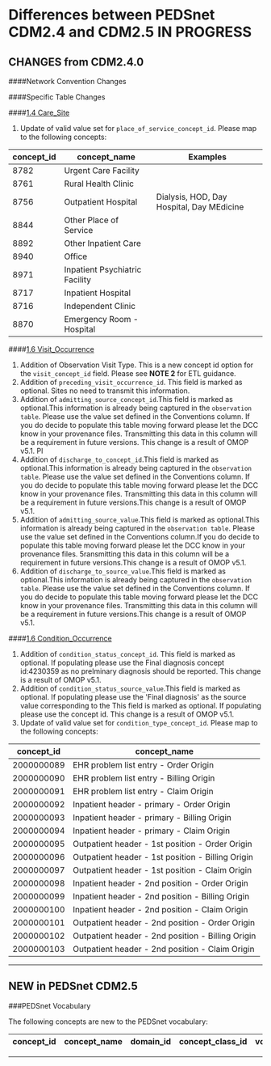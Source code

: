 # Differences between PEDSnet CDM2.4 and CDM2.5 ****IN PROGRESS****

## CHANGES from CDM2.4.0

####Network Convention Changes 

####Specific Table Changes

####[1.4 Care_Site](Pedsnet_CDM_ETL_Conventions.md#14-care_site)
1. Update of valid value set for `place_of_service_concept_id`. Please map to the following concepts:

concept_id |    concept_name | Examples
--- | ---  | ---            
8782 | Urgent Care Facility
8761 | Rural Health Clinic
8756 | Outpatient Hospital | Dialysis, HOD, Day Hospital, Day MEdicine
 8844 | Other Place of Service
 8892 | Other Inpatient Care
8940 | Office
 8971 | Inpatient Psychiatric Facility
  8717 | Inpatient Hospital |
8716 | Independent Clinic
8870 | Emergency Room - Hospital



####[1.6 Visit_Occurrence](Pedsnet_CDM_ETL_Conventions.md#16-visit_occurrence)
1. Addition of Observation Visit Type. This is a new concept id option for the `visit_concept_id` field. Please see **NOTE 2** for ETL guidance. 
1. Addition of `preceding_visit_occurrence_id`. This field is marked as optional. Sites no need to transmit this information.
2. Addition of `admitting_source_concept_id`.This field is marked as optional.This information is already being captured in the `observation table`. Please use the value set defined in the Conventions column. If you do decide to populate this table moving forward please let the DCC know in your provenance files. Transmitting this data in this column will be a requirement in future versions. This change is a result of OMOP v5.1. Pl
3. Addition of `discharge_to_concept_id`.This field is marked as optional.This information is already being captured in the `observation table`. Please use the value set defined in the Conventions column. If you do decide to populate this table moving forward please let the DCC know in your provenance files. Transmitting this data in this column will be a requirement in future versions.This change is a result of OMOP v5.1.
4. Addition of `admitting_source_value`.This field is marked as optional.This information is already being captured in the `observation table`. Please use the value set defined in the Conventions column.If you do decide to populate this table moving forward please let the DCC know in your provenance files. 5ransmitting this data in this column will be a requirement in future versions.This change is a result of OMOP v5.1.
2. Addition of `discharge_to_source_value`.This field is marked as optional.This information is already being captured in the `observation table`. Please use the value set defined in the Conventions column. If you do decide to populate this table moving forward please let the DCC know in your provenance files. Transmitting this data in this column will be a requirement in future versions.This change is a result of OMOP v5.1.

####[1.6 Condition_Occurrence](Pedsnet_CDM_ETL_Conventions.md#17-condition_occurrence)
1. Addition of `condition_status_concept_id`. This field is marked as optional. If populating please use the Final diagnosis concept id:4230359 as no prelminary diagnosis should be reported. This change is a result of OMOP v5.1.
2. Addition of `condition_status_source_value`.This field is marked as optional. If populating please use the 'Final diagnosis' as the source value corresponding to the This field is marked as optional. If populating please use the concept id. This change is a result of OMOP v5.1.
3. Update of valid value set for `condition_type_concept_id`. Please map to the following concepts:
 
 concept_id |                   concept_name                    
------------|---------------------------------------------------
 2000000089 | EHR problem list entry - Order Origin
 2000000090 | EHR problem list entry - Billing Origin
 2000000091 | EHR problem list entry - Claim Origin
 2000000092 | Inpatient header - primary - Order Origin
 2000000093 | Inpatient header - primary - Billing Origin
 2000000094 | Inpatient header - primary - Claim Origin
 2000000095 | Outpatient header - 1st position - Order Origin
 2000000096 | Outpatient header - 1st position - Billing Origin
 2000000097 | Outpatient header - 1st position - Claim Origin
 2000000098 | Inpatient header - 2nd position - Order Origin
 2000000099 | Inpatient header - 2nd position - Billing Origin
 2000000100 | Inpatient header - 2nd position - Claim Origin
 2000000101 | Outpatient header - 2nd position - Order Origin
 2000000102 | Outpatient header - 2nd position - Billing Origin
 2000000103 | Outpatient header - 2nd position - Claim Origin

***

## NEW in PEDSnet CDM2.5



###PEDSnet Vocabulary

The following concepts are new to the PEDSnet vocabulary:

 concept_id |                 concept_name                 |   domain_id    | concept_class_id | vocabulary_id 
------------|----------------------------------------------|----------------|------------------|---------------
 
***
